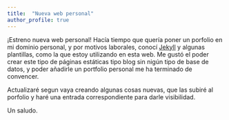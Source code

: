 ```yaml
---
title:  "Nueva web personal"
author_profile: true
---
```


¡Estreno nueva web personal! Hacía tiempo que quería poner un porfolio en mi dominio personal, y por motivos laborales, conocí [Jekyll](https://jekyllrb.com/) y algunas plantillas, como la que estoy utilizando en esta web. Me gustó el poder crear este tipo de páginas estáticas tipo blog sin nigún tipo de base de datos, y poder añadirle un portfolio personal me ha terminado de convencer.

Actualizaré segun vaya creando algunas cosas nuevas, que las subiré al porfolio y haré una entrada correspondiente para darle visibilidad. 

Un saludo.
